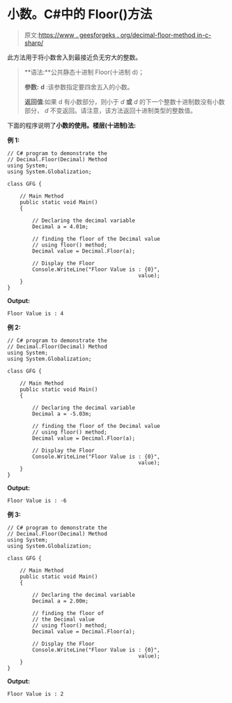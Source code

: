# 小数。C#中的 Floor()方法

> 原文:[https://www . geesforgeks . org/decimal-floor-method in-c-sharp/](https://www.geeksforgeeks.org/decimal-floor-method-in-c-sharp/)

此方法用于将小数舍入到最接近负无穷大的整数。

> **语法:**公共静态十进制 Floor(十进制 d)；
> 
> **参数:**
> **d** :该参数指定要四舍五入的小数。
> 
> **返回值**:如果 d 有小数部分，则小于 *d* **或** *d* 的下一个整数十进制数没有小数部分， *d* 不变返回。请注意，该方法返回十进制类型的整数值。

下面的程序说明了**小数的使用。楼层(十进制)法:**

**例 1:**

```
// C# program to demonstrate the
// Decimal.Floor(Decimal) Method
using System;
using System.Globalization;

class GFG {

    // Main Method
    public static void Main()
    {

        // Declaring the decimal variable
        Decimal a = 4.01m;

        // finding the floor of the Decimal value
        // using floor() method;
        Decimal value = Decimal.Floor(a);

        // Display the Floor
        Console.WriteLine("Floor Value is : {0}",
                                          value);
    }
}
```

**Output:**

```
Floor Value is : 4

```

**例 2:**

```
// C# program to demonstrate the
// Decimal.Floor(Decimal) Method
using System;
using System.Globalization;

class GFG {

    // Main Method
    public static void Main()
    {

        // Declaring the decimal variable
        Decimal a = -5.03m;

        // finding the floor of the Decimal value
        // using floor() method;
        Decimal value = Decimal.Floor(a);

        // Display the Floor
        Console.WriteLine("Floor Value is : {0}",
                                          value);
    }
}
```

**Output:**

```
Floor Value is : -6

```

**例 3:**

```
// C# program to demonstrate the
// Decimal.Floor(Decimal) Method
using System;
using System.Globalization;

class GFG {

    // Main Method
    public static void Main()
    {

        // Declaring the decimal variable
        Decimal a = 2.00m;

        // finding the floor of 
        // the Decimal value
        // using floor() method;
        Decimal value = Decimal.Floor(a);

        // Display the Floor
        Console.WriteLine("Floor Value is : {0}",
                                          value);
    }
}
```

**Output:**

```
Floor Value is : 2

```